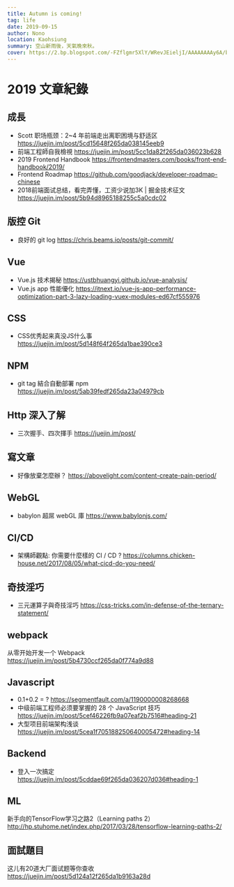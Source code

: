 ```yaml
---
title: Autumn is coming!
tag: life
date: 2019-09-15
author: Nono
location: Kaohsiung
summary: 空山新雨後，天氣晚來秋。
cover: https://2.bp.blogspot.com/-FZflgmr5XlY/WRevJEieljI/AAAAAAAAy6A/bjYVKv_fTbsaK3RDHslMQISTW39-9He9QCLcB/s1600/JS.png
---
```

# 2019 文章紀錄
## 成長
* Scott 职场瓶颈：2~4 年前端走出离职困境与舒适区 https://juejin.im/post/5cd15648f265da038145eeb9
* 前端工程師自我檢視 https://juejin.im/post/5cc1da82f265da036023b628
* 2019 Frontend Handbook https://frontendmasters.com/books/front-end-handbook/2019/
* Frontend Roadmap https://github.com/goodjack/developer-roadmap-chinese
* 2018前端面试总结，看完弄懂，工资少说加3K | 掘金技术征文 https://juejin.im/post/5b94d8965188255c5a0cdc02
## 版控 Git
* 良好的 git log https://chris.beams.io/posts/git-commit/
## Vue
* Vue.js 技术揭秘 https://ustbhuangyi.github.io/vue-analysis/
* Vue.js app 性能優化 https://itnext.io/vue-js-app-performance-optimization-part-3-lazy-loading-vuex-modules-ed67cf555976
## CSS
* CSS优秀起来真没JS什么事 https://juejin.im/post/5d148f64f265da1bae390ce3
## NPM
* git tag 結合自動部署 npm https://juejin.im/post/5ab39fedf265da23a04979cb
## Http 深入了解
* 三次握手、四次揮手 https://juejin.im/post/
## 寫文章
* 好像放棄怎麼辦？ https://abovelight.com/content-create-pain-period/
## WebGL
* babylon 超屌 webGL 庫 https://www.babylonjs.com/
## CI/CD
* 架構師觀點: 你需要什麼樣的 CI / CD ? https://columns.chicken-house.net/2017/08/05/what-cicd-do-you-need/
## 奇技淫巧
* 三元運算子與奇技淫巧 https://css-tricks.com/in-defense-of-the-ternary-statement/
## webpack
从零开始开发一个 Webpack https://juejin.im/post/5b4730ccf265da0f774a9d88
## Javascript
* 0.1+0.2 = ? https://segmentfault.com/a/1190000008268668
* 中级前端工程师必须要掌握的 28 个 JavaScript 技巧 https://juejin.im/post/5cef46226fb9a07eaf2b7516#heading-21
* 大型项目前端架构浅谈 https://juejin.im/post/5cea1f705188250640005472#heading-14
## Backend
* 登入一次搞定 https://juejin.im/post/5cddae69f265da036207d036#heading-1
## ML
新手向的TensorFlow学习之路2（Learning paths 2） http://hp.stuhome.net/index.php/2017/03/28/tensorflow-learning-paths-2/
## 面試題目
这儿有20道大厂面试题等你查收 https://juejin.im/post/5d124a12f265da1b9163a28d